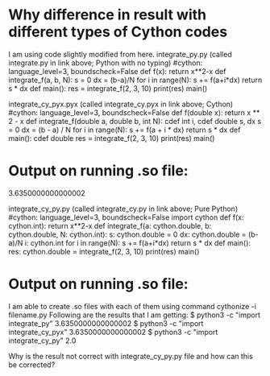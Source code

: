 
# Why difference in result with different types of Cython codes

I am using code slightly modified from here.
integrate_py.py (called integrate.py in link above; Python with no typing)
#cython: language_level=3, boundscheck=False
def f(x):
    return x**2-x
def integrate_f(a, b, N):
    s = 0
    dx = (b-a)/N
    for i in range(N):
        s += f(a+i*dx)
    return s * dx
def main(): 
    res = integrate_f(2, 3, 10)
    print(res)
main()

integrate_cy_pyx.pyx (called integrate_cy.pyx in link above; Cython)
#cython: language_level=3, boundscheck=False
def f(double x):
    return x ** 2 - x
def integrate_f(double a, double b, int N):
    cdef int i, 
    cdef double s, dx
    s = 0
    dx = (b - a) / N
    for i in range(N):
        s += f(a + i * dx)
    return s * dx
def main(): 
    cdef double res = integrate_f(2, 3, 10)
    print(res)
main()

# Output on running .so file: 
3.6350000000000002

integrate_cy_py.py (called integrate_cy.py in link above; Pure Python)
#cython: language_level=3, boundscheck=False
import cython
def f(x: cython.int):
    return x**2-x
def integrate_f(a: cython.double, b: cython.double, N: cython.int):
    s: cython.double = 0
    dx: cython.double = (b-a)/N
    i: cython.int
    for i in range(N):
        s += f(a+i*dx)
    return s * dx
def main(): 
    res: cython.double = integrate_f(2, 3, 10)
    print(res)
main()

# Output on running .so file: 

I am able to create .so files with each of them using command cythonize -i filename.py
Following are the results that I am getting:
$ python3 -c "import integrate_py"
3.6350000000000002
$ python3 -c "import integrate_cy_pyx"
3.6350000000000002
$ python3 -c "import integrate_cy_py"
2.0

Why is the result not correct with integrate_cy_py.py file and how can this be corrected?

        